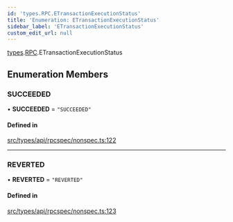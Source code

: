 ```yaml
---
id: 'types.RPC.ETransactionExecutionStatus'
title: 'Enumeration: ETransactionExecutionStatus'
sidebar_label: 'ETransactionExecutionStatus'
custom_edit_url: null
---
```


[types](../namespaces/types.md).[RPC](../namespaces/types.RPC.md).ETransactionExecutionStatus

## Enumeration Members

### SUCCEEDED

• **SUCCEEDED** = `"SUCCEEDED"`

#### Defined in

[src/types/api/rpcspec/nonspec.ts:122](https://github.com/starknet-io/starknet.js/blob/v5.29.0/src/types/api/rpcspec/nonspec.ts#L122)

---

### REVERTED

• **REVERTED** = `"REVERTED"`

#### Defined in

[src/types/api/rpcspec/nonspec.ts:123](https://github.com/starknet-io/starknet.js/blob/v5.29.0/src/types/api/rpcspec/nonspec.ts#L123)
